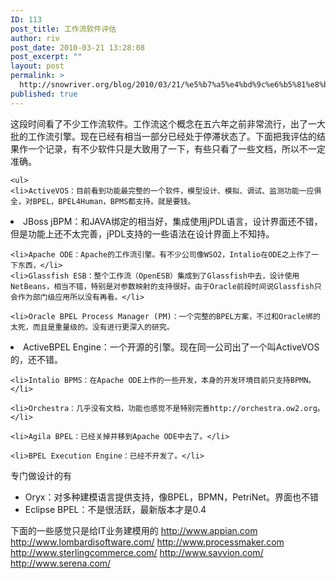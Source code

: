 ```yaml
---
ID: 113
post_title: 工作流软件评估
author: riv
post_date: 2010-03-21 13:28:08
post_excerpt: ""
layout: post
permalink: >
  http://snowriver.org/blog/2010/03/21/%e5%b7%a5%e4%bd%9c%e6%b5%81%e8%bd%af%e4%bb%b6%e8%af%84%e4%bc%b0/
published: true
---
```

这段时间看了不少工作流软件。工作流这个概念在五六年之前非常流行，出了一大批的工作流引擎。现在已经有相当一部分已经处于停滞状态了。下面把我评估的结果作一个记录，有不少软件只是大致用了一下，有些只看了一些文档，所以不一定准确。<!--more-->

	<ul>
	<li>ActiveVOS：目前看到功能最完整的一个软件，模型设计、模拟、调试、监测功能一应俱全，对BPEL，BPEL4Human，BPMS都支持。就是要钱。
</li>
	<li>JBoss jBPM：和JAVA绑定的相当好，集成使用jPDL语言，设计界面还不错，但是功能上还不太完善，jPDL支持的一些语法在设计界面上不知持。</li>

	<li>Apache ODE：Apache的工作流引擎。有不少公司像WSO2，Intalio在ODE之上作了一下东西，</li>
	<li>Glassfish ESB：整个工作流（OpenESB）集成到了Glassfish中去，设计使用NetBeans，相当不错，特别是对参数映射的支持很好。由于Oracle前段时间说Glassfish只会作为部门级应用所以没有再看。</li>

	<li>Oracle BPEL Process Manager (PM)：一个完整的BPEL方案，不过和Oracle绑的太死，而且是重量级的。没有进行更深入的研究。
</li>
	<li>ActiveBPEL Engine：一个开源的引擎。现在同一公司出了一个叫ActiveVOS的，还不错。</li>

	<li>Intalio BPMS：在Apache ODE上作的一些开发，本身的开发环境目前只支持BPMN。</li>

	<li>Orchestra：几乎没有文档，功能也感觉不是特别完善http://orchestra.ow2.org。</li>

	<li>Agila BPEL：已经关掉并移到Apache ODE中去了。</li>

	<li>BPEL Execution Engine：已经不开发了。</li>

</ul>

专门做设计的有
<ul>
	<li>Oryx：对多种建模语言提供支持，像BPEL，BPMN，PetriNet。界面也不错</li>
	<li>Eclipse BPEL：不是很活跃，最新版本才是0.4</li>
</ul>




下面的一些感觉只是给IT业务建模用的
http://www.appian.com
http://www.lombardisoftware.com/
http://www.processmaker.com
http://www.sterlingcommerce.com/
http://www.savvion.com/
http://www.serena.com/